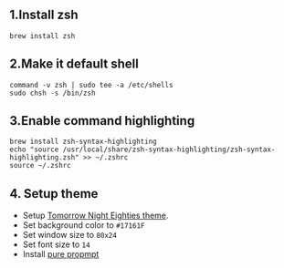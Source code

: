 ## 1.Install zsh 

```
brew install zsh
```

## 2.Make it default shell

```
command -v zsh | sudo tee -a /etc/shells
sudo chsh -s /bin/zsh
```

## 3.Enable command highlighting 

```
brew install zsh-syntax-highlighting
echo "source /usr/local/share/zsh-syntax-highlighting/zsh-syntax-highlighting.zsh" >> ~/.zshrc
source ~/.zshrc
```

## 4. Setup theme
 * Setup [Tomorrow Night Eighties theme](https://github.com/chriskempson/tomorrow-theme). 
 * Set background color to `#17161F`
 * Set window size to `80x24`
 * Set font size to `14`
 * Install [pure propmpt](https://github.com/sindresorhus/pure)

 
